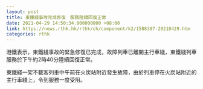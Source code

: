 ```yaml
---
layout: post
title: 東鐵綫事故完成修復　服務陸續回復正常
date: 2021-04-29 14:50:34.000000000 +08:00
link: https://news.rthk.hk/rthk/ch/component/k2/1588387-20210429.htm
categories: rthk
---
```


港鐵表示，東鐵綫事故的緊急修復已完成，故障列車已離開主行車綫，東鐵綫列車服務於下午約2時40分陸續回復正常。

東鐵綫一架不載客列車中午前在火炭站附近發生故障，由於列車停在火炭站附近的主行車綫上，令到服務一度受阻。
